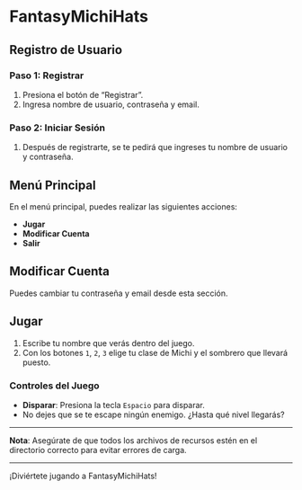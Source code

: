 # FantasyMichiHats

## Registro de Usuario

### Paso 1: Registrar
1. Presiona el botón de “Registrar”.
2. Ingresa nombre de usuario, contraseña y email.

### Paso 2: Iniciar Sesión
1. Después de registrarte, se te pedirá que ingreses tu nombre de usuario y contraseña.

## Menú Principal
En el menú principal, puedes realizar las siguientes acciones:
- **Jugar**
- **Modificar Cuenta**
- **Salir**

## Modificar Cuenta
Puedes cambiar tu contraseña y email desde esta sección.

## Jugar
1. Escribe tu nombre que verás dentro del juego.
2. Con los botones `1`, `2`, `3` elige tu clase de Michi y el sombrero que llevará puesto.

### Controles del Juego
- **Disparar**: Presiona la tecla `Espacio` para disparar.
- No dejes que se te escape ningún enemigo. ¿Hasta qué nivel llegarás?

---

**Nota**: Asegúrate de que todos los archivos de recursos estén en el directorio correcto para evitar errores de carga.

---

¡Diviértete jugando a FantasyMichiHats!